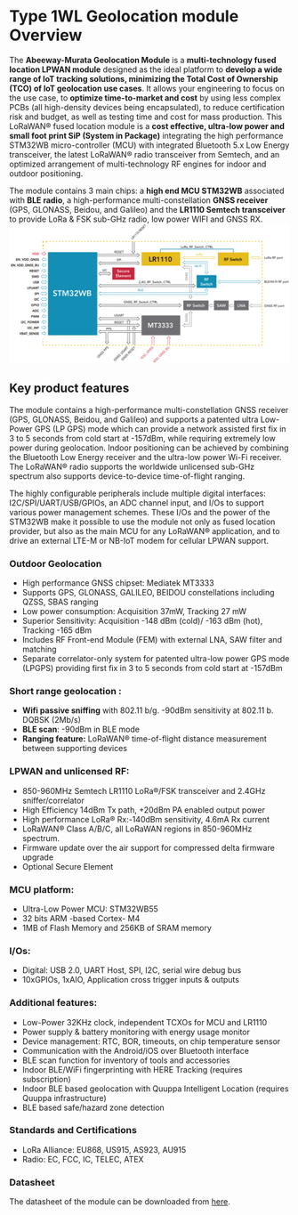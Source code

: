 # Type 1WL Geolocation module Overview
The **Abeeway-Murata Geolocation Module** is a **multi-technology fused location LPWAN module** designed as the ideal platform to **develop a wide range of IoT tracking solutions, minimizing the Total Cost of Ownership (TCO) of IoT geolocation use cases**. It allows your engineering to focus on the use case, to **optimize time-to-market and cost** by using less complex PCBs (all high-density devices being encapsulated), to reduce certification risk and budget, as well as testing time and cost for mass production. This LoRaWAN® fused location module is a **cost effective, ultra-low power and small foot print SiP (System in Package)** integrating the high performance STM32WB micro-controller (MCU) with integrated Bluetooth 5.x Low Energy transceiver, the latest LoRaWAN® radio transceiver from Semtech, and an optimized arrangement of multi-technology RF engines for indoor and outdoor positioning.

The module contains 3 main chips: a **high end MCU STM32WB** associated with **BLE radio**, a  high-performance multi-constellation **GNSS receiver** (GPS, GLONASS, Beidou, and Galileo) and the **LR1110 Semtech transceiver** to provide LoRa &amp; FSK sub-GHz radio, low power WIFI and GNSS RX. 
![img](./images/geoloc_module_block_diagram.png)

## Key product features
The module contains a high-performance multi-constellation GNSS receiver (GPS, GLONASS, Beidou, and Galileo) and supports a patented ultra Low-Power GPS (LP GPS) mode which can provide a network
assisted first fix in 3 to 5 seconds from cold start at -157dBm, while requiring extremely low power during geolocation. Indoor positioning can be achieved by
combining the Bluetooth Low Energy receiver and the ultra-low power Wi-Fi receiver. The LoRaWAN® radio supports the worldwide unlicensed sub-GHz spectrum also supports device-to-device time-of-flight ranging.

The highly configurable peripherals include multiple digital interfaces: I2C/SPI/UART/USB/GPIOs, an ADC
channel input, and I/Os to support various power management schemes. These I/Os and the power of the
STM32WB make it possible to use the module not only as fused location provider, but also as the main MCU
for any LoRaWAN® application, and to drive an external LTE-M or NB-IoT modem for cellular LPWAN support.

### Outdoor Geolocation

* High performance GNSS chipset: Mediatek MT3333
* Supports GPS, GLONASS, GALILEO, BEIDOU constellations including QZSS, SBAS ranging
* Low power consumption: Acquisition 37mW, Tracking 27 mW
* Superior Sensitivity: Acquisition -148 dBm (cold)/ -163 dBm (hot), Tracking -165 dBm
* Includes RF Front-end Module (FEM) with external LNA, SAW filter and matching
* Separate correlator-only system for patented ultra-low power GPS mode (LPGPS) providing first fix in 3 to 5 seconds from cold start at -157dBm 

### Short range geolocation :
* **Wifi passive sniffing** with 802.11 b/g. -90dBm sensitivity at 802.11 b. DQBSK (2Mb/s)
* **BLE scan**: -90dBm in BLE mode
* **Ranging feature:** LoRaWAN® time-of-flight distance measurement between supporting devices

### LPWAN and unlicensed RF:
* 850-960MHz Semtech LR1110 LoRa®/FSK transceiver and 2.4GHz sniffer/correlator
* High Efficiency 14dBm Tx path, +20dBm PA enabled output power
* High performance LoRa® Rx:-140dBm sensitivity, 4.6mA Rx current
* LoRaWAN® Class A/B/C, all LoRaWAN regions in 850-960MHz spectrum.
* Firmware update over the air support for compressed delta firmware upgrade
* Optional Secure Element

### MCU platform:
* Ultra-Low Power MCU: STM32WB55
* 32 bits ARM -based Cortex- M4
* 1MB of Flash Memory and 256KB of SRAM memory

### I/Os:
* Digital: USB 2.0, UART Host, SPI, I2C, serial wire debug bus
* 10xGPIOs, 1xAIO, Application cross trigger inputs &amp; outputs

### Additional features:
* Low-Power 32KHz clock, independent TCXOs for MCU and LR1110
* Power supply &amp; battery monitoring with energy usage monitor
* Device management: RTC, BOR, timeouts, on chip temperature sensor
* Communication with the Android/iOS over Bluetooth interface
* BLE scan function for inventory of tools and accessories
* Indoor BLE/WiFi fingerprinting with HERE Tracking (requires subscription)
* Indoor BLE based geolocation with Quuppa Intelligent Location (requires Quuppa infrastructure)
* BLE based safe/hazard zone detection

### Standards and Certifications
* LoRa Alliance: EU868, US915, AS923, AU915
* Radio: EC, FCC, IC, TELEC, ATEX

### Datasheet
The datasheet of the module can be downloaded from [here](/D-Reference/DocLibrary_R/AbeewayTrackers_R.html#data-sheets).

